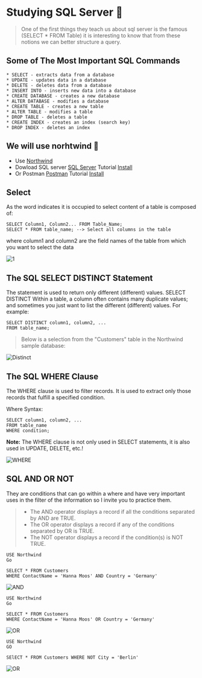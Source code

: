 
# **Studying SQL Server** 📝  

> One of the first things they teach us about sql server is the famous (SELECT * FROM Table)
> it is interesting to know that from these notions we can better structure a query.

## **Some of The Most Important SQL Commands**
```
* SELECT - extracts data from a database
* UPDATE - updates data in a database
* DELETE - deletes data from a database
* INSERT INTO - inserts new data into a database
* CREATE DATABASE - creates a new database
* ALTER DATABASE - modifies a database
* CREATE TABLE - creates a new table
* ALTER TABLE - modifies a table
* DROP TABLE - deletes a table
* CREATE INDEX - creates an index (search key)
* DROP INDEX - deletes an index
```
## **We will use norhtwind 🚀**  

* Use [Northwind](https://github.com/DEVLuisEnrique/NorthWind_DB/blob/master/Northwind%20databaseSQL%20SERVER.sql)
* Dowload SQL server [SQL Server](https://learn.microsoft.com/en-us/sql/ssms/download-sql-server-management-studio-ssms?view=sql-server-ver16) Tutorial [Install](https://www.youtube.com/watch?v=HvNQDkcIKlY)
* Or Postman [Postman](https://www.postman.com/postman/) Tutorial [Install](https://www.youtube.com/watch?v=n5Ec9bMouWQ)

## **Select**

As the word indicates it is occupied to select content of a table is 
composed of:
```
SELECT Column1, Column2... FROM Table_Name; 
SELECT * FROM table_name; --> Select all columns in the table
```
where column1 and column2 are the field names of the table from which you want to select the data

![1](https://user-images.githubusercontent.com/76973247/190881861-eb571e32-3839-4eb1-8d43-be0da8726c97.png)

## **The SQL SELECT DISTINCT Statement**

The statement is used to return only different (different) values. SELECT DISTINCT
Within a table, a column often contains many duplicate values; and sometimes you just want to list the different (different) values.
For example: 
```
SELECT DISTINCT column1, column2, ...
FROM table_name;
```
> Below is a selection from the "Customers" table in the Northwind sample database:

![Distinct](https://user-images.githubusercontent.com/76973247/190881864-a29a8d19-826a-4568-aca3-dca23bb9f1a3.png)

## **The SQL WHERE Clause**

The WHERE clause is used to filter records.
It is used to extract only those records that fulfill a specified condition.

Where Syntax:
```
SELECT column1, column2, ...
FROM table_name
WHERE condition;
```  
**Note:** The WHERE clause is not only used in SELECT statements, it is also used in UPDATE, DELETE, etc.!

![WHERE](https://user-images.githubusercontent.com/76973247/190881866-08787e4e-47e6-44fb-bf82-9972b38b8d69.png)

## **SQL AND OR NOT**

They are conditions that can go within a where and have very important uses 
in the filter of the information so I invite you to practice them.

>* The AND operator displays a record if all the conditions separated by AND are TRUE.
>* The OR operator displays a record if any of the conditions separated by OR is TRUE.
>* The NOT operator displays a record if the condition(s) is NOT TRUE.

```
USE Northwind
Go

SELECT * FROM Customers 
WHERE ContactName = 'Hanna Moos' AND Country = 'Germany'
```

![AND](https://user-images.githubusercontent.com/76973247/190881701-af85f16b-fdc2-4c79-9db3-62f36054bad1.png)

```
USE Northwind
Go

SELECT * FROM Customers 
WHERE ContactName = 'Hanna Moos' OR Country = 'Germany'
```
![OR](https://user-images.githubusercontent.com/76973247/190881725-9b592418-fb54-451a-a4a3-6cc8c1d64f56.png)

```
USE Northwind
GO

SElECT * FROM Customers WHERE NOT City = 'Berlin'
```
![OR](https://user-images.githubusercontent.com/76973247/190881789-d153abaf-16e7-470f-930c-46725cff4ccd.png)

